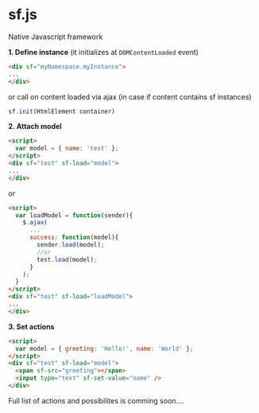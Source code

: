 # sf.js
Native Javascript framework

<b>1. Define instance</b> (it initializes at ```DOMContentLoaded``` event)
```html
<div sf="myNamespace.myInstance">
...
</div>
```
or call on content loaded via ajax (in case if content contains sf instances)
```js
sf.init(HtmlElement container)
```
<b>2. Attach model</b>
```html
<script>
  var model = { name: 'test' };
</script>
<div sf="test" sf-load="model">
...
</div>
```
or
```html
<script>
  var loadModel = function(sender){
    $.ajax(
      ...
      success: function(model){
        sender.load(model);
        //or
        test.load(model);
      }
    );
  }
</script>
<div sf="test" sf-load="loadModel">
...
</div>
```
<b>3. Set actions</b>
```html
<script>
  var model = { greeting: 'Hello!', name: 'World' };
</script>
<div sf="test" sf-load="model">
  <span sf-src="greeting"></span>
  <input type="text" sf-set-value="name" />
</div>
```
Full list of actions and possibilites is comming soon....
